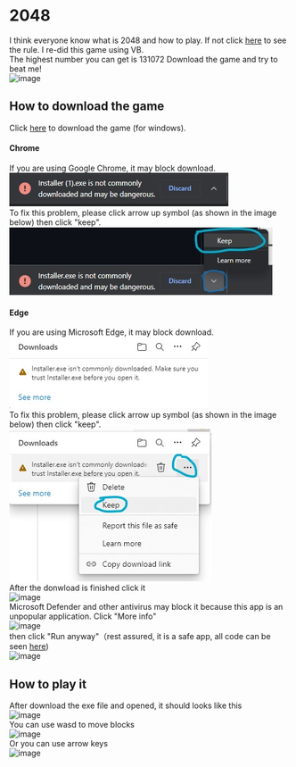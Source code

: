 # 2048
I think everyone know what is 2048 and how to play. If not click [here](https://www.gameskinny.com/lnagr/2048-game-strategy-how-to-always-win-at-2048) to see the rule.
I re-did this game using VB.  
The highest number you can get is 131072
Download the game and try to beat me!  
![image](https://user-images.githubusercontent.com/83918638/174884865-f2a8c2ad-3a46-4891-aa9b-b9a199fbb708.png)


## How to download the game
Click [here](https://github.com/LucaYan0506/2048/releases/download/v1.0.1/2048.1.2.exe) to download the game (for windows). 

#### Chrome
If you are using Google Chrome, it may block download.   
![image](https://github.com/LucaYan0506/Binary-code-Puzzle/blob/master/screenshot/Screenshot%202022-02-21%20202953.jpg)    
To fix this problem, please click arrow up symbol (as shown in the image below) then click "keep".  
![image](https://github.com/LucaYan0506/Binary-code-Puzzle/blob/master/screenshot/Screenshot%202022-02-21%20201656.jpg)  

#### Edge
If you are using Microsoft Edge, it may block download.   
![image](https://github.com/LucaYan0506/Binary-code-Puzzle/blob/master/screenshot/Screenshot%202022-02-21%20202803.jpg)  
To fix this problem, please click arrow up symbol (as shown in the image below) then click "keep".  
![image](https://github.com/LucaYan0506/Binary-code-Puzzle/blob/master/screenshot/Screenshot%202022-02-21%20202859.jpg)  
After the donwload is finished click it  
![image](https://user-images.githubusercontent.com/83918638/155171074-a1149aef-6142-4513-81e8-4eeeb3a12ed4.png)   
Microsoft Defender and other antivirus may block it because this app is an unpopular application. Click "More info"  
![image](https://user-images.githubusercontent.com/83918638/155171920-3f0ad496-f25a-4735-8e3b-4eb4617dfd01.png)  
then click "Run anyway"（rest assured, it is a safe app, all code can be seen [here](#))  
![image](https://user-images.githubusercontent.com/83918638/155171870-ee4f4330-7a32-4890-9c01-1deaccd2da12.png)   
## How to play it  
After download the exe file and opened, it should looks like this   
![image](https://user-images.githubusercontent.com/83918638/158469223-d533ed30-2ae4-40f3-a1bf-18c9a559dff2.png)   
You can use wasd to move blocks   
![image](https://user-images.githubusercontent.com/83918638/158469314-981342fb-1b4c-4a02-865a-f0e818d2283f.png)  
Or you can use arrow keys   
![image](https://user-images.githubusercontent.com/83918638/158469412-485260b0-aa7c-49fe-a29d-52bd29dcca81.png)  
